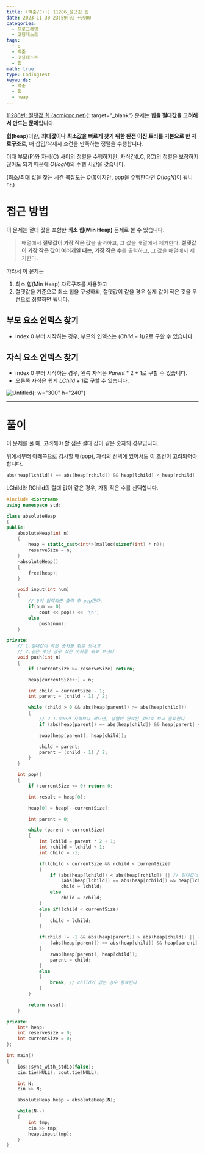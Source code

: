 ```yaml
---
title: (백준/C++) 11286_절댓값 힙
date: 2023-11-30 23:59:02 +0900
categories:
  - 프로그래밍
  - 코딩테스트
tags:
  - c
  - 백준
  - 코딩테스트
  - 힙
math: true
type: CodingTest
keywords:
  - 백준
  - 힙
  - heap
---
```


[11286번: 절댓값 힙 (acmicpc.net)](https://www.acmicpc.net/problem/11286){: target="_blank"} 문제는 **힙을 절대값을 고려해서 만드는 문제**입니다.

<span class="keyword">**힙(heap)**</span>이란, **<span class="font_highlight">최대값이나 최소값을 빠르게 찾기 위한 완전 이진 트리</span>를 기본으로 한 자료구조**로, 매 삽입/삭제시 조건을 만족하는 정렬을 수행합니다.

이때 부모(P)와 자식(C) 사이의 정렬을 수행하지만, 자식간(LC, RC)의 정렬은 보장하지 않아도 되기 때문에 $O(logN)$의 수행 시간을 갖습니다.

(최소/최대 값을 찾는 시간 복잡도는 $O(1)$이지만, pop을 수행한다면 $O(logN)$이 됩니다.)


# 접근 방법

이 문제는 절대 값을 포함한 **최소 힙(Min Heap)** 문제로 볼 수 있습니다.

> 배열에서 **절댓값이 가장 작은 값**을 출력하고, 그 값을 배열에서 제거한다. **절댓값이 가장 작은 값이 여러개일 때는, 가장 작은 수**를 출력하고, 그 값을 배열에서 제거한다.
> 

따라서 이 문제는

1. 최소 힙(Min Heap) 자료구조를 사용하고
2. 절댓값을 기준으로 최소 힙을 구성하되, 절댓값이 같을 경우 실제 값이 작은 것을 우선으로 정렬하면 됩니다.

## 부모 요소 인덱스 찾기

- index 0 부터 시작하는 경우, 부모의 인덱스는 $(Child - 1) / 2$로 구할 수 있습니다.

## 자식 요소 인덱스 찾기

- index 0 부터 시작하는 경우, 왼쪽 자식은 $Parent * 2 + 1$로 구할 수 있습니다.
- 오른쪽 자식은 쉽게 $LChild+1$로 구할 수 있습니다.

![Untitled](https://drive.google.com/uc?export=view&id=1DTXEclUZ3ZLIMUIgMiQ90vnpzjgyMr0G&usp=drive_fs){: w="300" h="240"}

---

# 풀이

이 문제를 풀 때, 고려해야 할 점은 절대 값이 같은 숫자의 경우입니다.

위에서부터 아래쪽으로 검사할 때(pop), 자식의 선택에 있어서도 이 조건이 고려되어야 합니다.

```cpp
abs(heap[lchild]) == abs(heap[rchild]) && heap[lchild] < heap[rchild]
```

LChild와  RChild의 절대 값이 같은 경우, 가장 작은 수를 선택합니다.

```cpp
#include <iostream>
using namespace std;

class absoluteHeap
{
public:
	absoluteHeap(int n)
	{
		heap = static_cast<int*>(malloc(sizeof(int) * n));
		reserveSize = n;
	}
	~absoluteHeap()
	{
		free(heap);
	}

	void input(int num)
	{
		// 0이 입력되면 출력 후 pop한다.
		if(num == 0)
			cout << pop() << '\n';
		else
			push(num);
	}

private:
	// 1.절대값이 작은 숫자를 위로 보내고
	// 2.같은 수인 경우 작은 숫자를 위로 보낸다
	void push(int n)
	{
		if (currentSize >= reserveSize) return;

		heap[currentSize++] = n;

		int child = currentSize - 1;
		int parent = (child - 1) / 2;

		while (child > 0 && abs(heap[parent]) >= abs(heap[child]))
		{
			// 2-1.부모가 자식보다 작으면, 정렬이 완료된 것으로 보고 종료한다
			if (abs(heap[parent]) == abs(heap[child]) && heap[parent] < heap[child]) break;

			swap(heap[parent], heap[child]);

			child = parent;
			parent = (child - 1) / 2;
		}
	}

	int pop()
	{
		if (currentSize <= 0) return 0;

		int result = heap[0];

		heap[0] = heap[--currentSize];

		int parent = 0;

		while (parent < currentSize)
		{
			int lchild = parent * 2 + 1;
			int rchild = lchild + 1;
			int child = -1;

			if(lchild < currentSize && rchild < currentSize)
			{
				if (abs(heap[lchild]) < abs(heap[rchild]) || // 절대값이 작거나
					(abs(heap[lchild]) == abs(heap[rchild]) && heap[lchild] < heap[rchild])) // 같은 경우 음수 쪽을 선택한다.
					child = lchild;
				else
					child = rchild;
			}
			else if(lchild < currentSize)
			{
				child = lchild;
			}

			if(child != -1 && abs(heap[parent]) > abs(heap[child]) || // 절대값이 작거나
				(abs(heap[parent]) == abs(heap[child]) && heap[parent] > heap[child])) // 같은 경우 음수 라면 바꾼다.
			{
				swap(heap[parent], heap[child]);
				parent = child;
			}
			else
			{
				break; // child가 없는 경우 종료한다
			}
		}

		return result;
	}

private:
	int* heap;
	int reserveSize = 0;
	int currentSize = 0;
};

int main()
{
	ios::sync_with_stdio(false);
	cin.tie(NULL); cout.tie(NULL);

	int N;
	cin >> N;

	absoluteHeap heap = absoluteHeap(N);

	while(N--)
	{
		int tmp;
		cin >> tmp;
		heap.input(tmp);
	}
}
```
